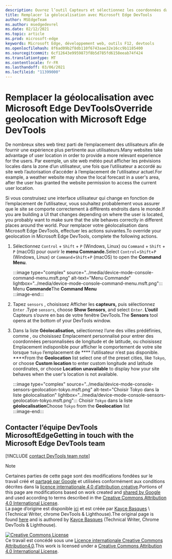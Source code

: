 ```yaml
---
description: Ouvrez l’outil Capteurs et sélectionnez les coordonnées dans la liste géolocalisation.
title: Remplacer la géolocalisation avec Microsoft Edge DevTools
author: MSEdgeTeam
ms.author: msedgedevrel
ms.date: 02/12/2021
ms.topic: article
ms.prod: microsoft-edge
keywords: Microsoft Edge, développement web, outils F12, devtools
ms.openlocfilehash: 8f6ad09b2f8db110f6743aae32e16cc9b1185400
ms.sourcegitcommit: 6cf12643e9959873f8b5d785fd6158eeab74f424
ms.translationtype: MT
ms.contentlocale: fr-FR
ms.lasthandoff: 03/06/2021
ms.locfileid: "11399000"
---
```

<!-- Copyright Kayce Basques 

   Licensed under the Apache License, Version 2.0 (the "License");
   you may not use this file except in compliance with the License.
   You may obtain a copy of the License at

       https://www.apache.org/licenses/LICENSE-2.0

   Unless required by applicable law or agreed to in writing, software
   distributed under the License is distributed on an "AS IS" BASIS,
   WITHOUT WARRANTIES OR CONDITIONS OF ANY KIND, either express or implied.
   See the License for the specific language governing permissions and
   limitations under the License.  -->

# <a name="override-geolocation-with-microsoft-edge-devtools"></a><span data-ttu-id="56e0c-104">Remplacer la géolocalisation avec Microsoft Edge DevTools</span><span class="sxs-lookup"><span data-stu-id="56e0c-104">Override geolocation with Microsoft Edge DevTools</span></span>  

<span data-ttu-id="56e0c-105">De nombreux sites web tirez parti de l’emplacement des utilisateurs afin de fournir une expérience plus pertinente aux utilisateurs.</span><span class="sxs-lookup"><span data-stu-id="56e0c-105">Many websites take advantage of user location in order to provide a more relevant experience for the users.</span></span>  <span data-ttu-id="56e0c-106">Par exemple, un site web météo peut afficher les prévisions locales dans la zone d’un utilisateur, une fois que l’utilisateur a accordé au site web l’autorisation d’accéder à l’emplacement de l’utilisateur actuel.</span><span class="sxs-lookup"><span data-stu-id="56e0c-106">For example, a weather website may show the local forecast in a user's area, after the user has granted the website permission to access the current user location.</span></span>  

<!--todo: add link to user location section when available -->  

<span data-ttu-id="56e0c-107">Si vous construisez une interface utilisateur qui change en fonction de l’emplacement de l’utilisateur, vous souhaitez probablement vous assurer que le site se comporte correctement à différents endroits dans le monde.</span><span class="sxs-lookup"><span data-stu-id="56e0c-107">If you are building a UI that changes depending on where the user is located, you probably want to make sure that the site behaves correctly in different places around the world.</span></span>  <span data-ttu-id="56e0c-108">Pour remplacer votre géolocalisation dans Microsoft Edge DevTools, effectuer les actions suivantes.</span><span class="sxs-lookup"><span data-stu-id="56e0c-108">To override your geolocation in Microsoft Edge DevTools, complete the following actions.</span></span>  

1.  <span data-ttu-id="56e0c-109">Sélectionnez `Control` + `Shift` + `P` \(Windows, Linux\) ou `Command` + `Shift` + `P` \(macOS\) pour ouvrir le **menu Commande.**</span><span class="sxs-lookup"><span data-stu-id="56e0c-109">Select `Control`+`Shift`+`P` \(Windows, Linux\) or `Command`+`Shift`+`P` \(macOS\) to open the **Command Menu**.</span></span>  
    
    :::image type="complex" source="../media/device-mode-console-command-menu.msft.png" alt-text="Menu Commande" lightbox="../media/device-mode-console-command-menu.msft.png":::
       <span data-ttu-id="56e0c-111">Menu **Commande**</span><span class="sxs-lookup"><span data-stu-id="56e0c-111">The **Command Menu**</span></span>  
    :::image-end:::  
    
1.  <span data-ttu-id="56e0c-112">Tapez `sensors` , choisissez Afficher les **capteurs,** puis sélectionnez `Enter` .</span><span class="sxs-lookup"><span data-stu-id="56e0c-112">Type `sensors`, choose **Show Sensors**, and select `Enter`.</span></span>  <span data-ttu-id="56e0c-113">**L’outil** Capteurs s’ouvre en bas de votre fenêtre DevTools.</span><span class="sxs-lookup"><span data-stu-id="56e0c-113">The **Sensors** tool opens at the bottom of your DevTools window.</span></span>  
1.  <span data-ttu-id="56e0c-114">Dans la liste **Géolocalisation,** sélectionnez l’une des villes prédéfinies, comme , ou choisissez Emplacement personnalisé pour entrer des coordonnées personnalisées de longitude et de latitude, ou choisissez Emplacement indisponible pour afficher le comportement de votre site lorsque `Tokyo` l’emplacement de \*\*\*\* l’utilisateur n’est pas disponible. \*\*\*\*</span><span class="sxs-lookup"><span data-stu-id="56e0c-114">From the **Geolocation** list select one of the preset cities, like `Tokyo`, or choose **Custom location** to enter custom longitude and latitude coordinates, or choose **Location unavailable** to display how your site behaves when the user's location is not available.</span></span>  
    
    :::image type="complex" source="../media/device-mode-console-sensors-geolocation-tokyo.msft.png" alt-text="Choisir Tokyo dans la liste géolocalisation" lightbox="../media/device-mode-console-sensors-geolocation-tokyo.msft.png":::
       <span data-ttu-id="56e0c-116">Choisir `Tokyo` dans la liste **géolocalisation**</span><span class="sxs-lookup"><span data-stu-id="56e0c-116">Choose `Tokyo` from the **Geolocation** list</span></span>  
    :::image-end:::  
    
## <a name="getting-in-touch-with-the-microsoft-edge-devtools-team"></a><span data-ttu-id="56e0c-117">Contacter l’équipe DevTools MicrosoftEdge</span><span class="sxs-lookup"><span data-stu-id="56e0c-117">Getting in touch with the Microsoft Edge DevTools team</span></span>

[!INCLUDE [contact DevTools team note](../includes/contact-devtools-team-note.md)]  

<!-- links -->  

<!--[WebFundamentalsNativeHardwareUserLocationIndex]: /web/fundamentals/native-hardware/user-location/index "User Location"  -->  

> [!NOTE]
> <span data-ttu-id="56e0c-118">Certaines parties de cette page sont des modifications fondées sur le travail créé et [partagé par Google][GoogleSitePolicies] et utilisées conformément aux conditions décrites dans la [licence internationale 4,0 d’attribution créative][CCA4IL].</span><span class="sxs-lookup"><span data-stu-id="56e0c-118">Portions of this page are modifications based on work created and [shared by Google][GoogleSitePolicies] and used according to terms described in the [Creative Commons Attribution 4.0 International License][CCA4IL].</span></span>  
> <span data-ttu-id="56e0c-119">La page d’origine est disponible [ici](https://developers.google.com/web/tools/chrome-devtools/device-mode/geolocation) et est créée par [Kayce Basques][KayceBasques] \ (Technical Writer, chrome DevTools \& Lighthouse\).</span><span class="sxs-lookup"><span data-stu-id="56e0c-119">The original page is found [here](https://developers.google.com/web/tools/chrome-devtools/device-mode/geolocation) and is authored by [Kayce Basques][KayceBasques] \(Technical Writer, Chrome DevTools \& Lighthouse\).</span></span>  

[![Creative Commons License][CCby4Image]][CCA4IL]  
<span data-ttu-id="56e0c-121">Ce travail est concédé sous une [Licence internationale Creative Commons Attribution4.0][CCA4IL].</span><span class="sxs-lookup"><span data-stu-id="56e0c-121">This work is licensed under a [Creative Commons Attribution 4.0 International License][CCA4IL].</span></span>  

[CCA4IL]: https://creativecommons.org/licenses/by/4.0  
[CCby4Image]: https://i.creativecommons.org/l/by/4.0/88x31.png  
[GoogleSitePolicies]: https://developers.google.com/terms/site-policies  
[KayceBasques]: https://developers.google.com/web/resources/contributors/kaycebasques  
